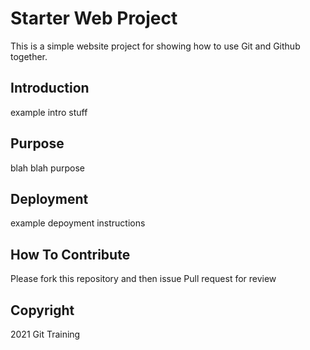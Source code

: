 # Starter Web Project

This is a simple website project for
showing how to use Git and Github together.

## Introduction

example intro stuff

## Purpose

blah blah purpose

## Deployment

example depoyment instructions

## How To Contribute

Please fork this repository and then issue Pull request for review

## Copyright

2021 Git Training

